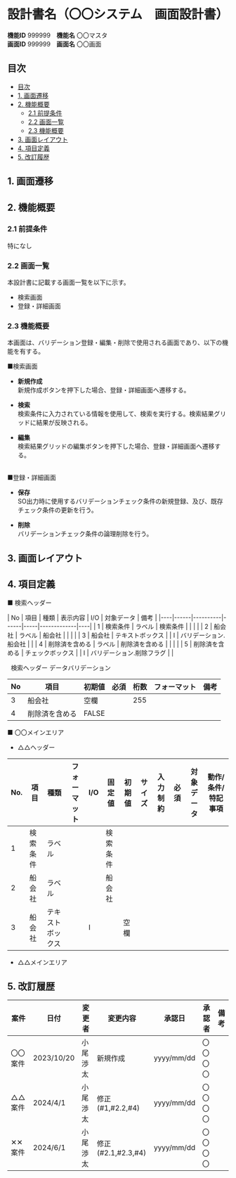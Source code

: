 # 設計書名（〇〇システム　画面設計書）

**機能ID** 999999　**機能名** 〇〇マスタ  
**画面ID** 999999　**画面名** 〇〇画面  

## 目次

- [目次](#目次)
- [1. 画面遷移](#1-画面遷移)
- [2. 機能概要](#2-機能概要)
  - [2.1 前提条件](#21-前提条件)
  - [2.2 画面一覧](#22-画面一覧)
  - [2.3 機能概要](#23-機能概要)
- [3. 画面レイアウト](#3-画面レイアウト)
- [4. 項目定義](#4-項目定義)
- [5. 改訂履歴](#5-改訂履歴)

## 1. 画面遷移

## 2. 機能概要

### 2.1 前提条件

特になし

### 2.2 画面一覧

本設計書に記載する画面一覧を以下に示す。

- 検索画面
- 登録・詳細画面

### 2.3 機能概要

本画面は、バリデーション登録・編集・削除で使用される画面であり、以下の機能を有する。

■検索画面

- **新規作成**  
新規作成ボタンを押下した場合、登録・詳細画面へ遷移する。

- **検索**  
検索条件に入力されている情報を使用して、検索を実行する。検索結果グリッドに結果が反映される。

- **編集**  
検索結果グリッドの編集ボタンを押下した場合、登録・詳細画面へ遷移する。  
&nbsp;  

■登録・詳細画面

- **保存**  
SO出力時に使用するバリデーションチェック条件の新規登録、及び、既存チェック条件の更新を行う。

- **削除**  
バリデーションチェック条件の論理削除を行う。

<!-- 改ページ用コード -->
<div style="page-break-before:always"></div> 

## 3. 画面レイアウト

## 4. 項目定義

**■** 検索ヘッダー  

<div class="uooo">
| No | 項目   | 種類       | 表示内容  | I/O | 対象データ       | 備考 |
|----|------|----------|------|-----|-------------|----|
| 1  | 検索条件 | ラベル      | 検索条件 |    |             |    |
| 2  | 船会社  | ラベル      | 船会社  |    |             |    |
| 3  | 船会社  | テキストボックス |      | I   | バリデーション.船会社 |    |
| 4  | 削除済を含める  | ラベル      | 削除済を含める  |    |             |    |
| 5  | 削除済を含める  | チェックボックス |      | I   | バリデーション.削除フラグ |    |
</div>

&nbsp; 検索ヘッダー  データバリデーション

| No | 項目  | 初期値 | 必須 | 桁数  | フォーマット | 備考 |
|----|-----|-----|----|-----|--------|----|
| 3  | 船会社 | 空欄   |   | 255 |        |    |
| 4  | 削除済を含める | FALSE   |   |  |        |    |

**■** 〇〇メインエリア

- △△ヘッダー

| No. | 項目   | 種類       | フォーマット | I/O | 固定値  | 初期値 | サイズ | 入力制約 | 必須 | 対象データ | 動作/条件/特記事項 |
|-----|------|----------|--------|-----|------|-----|-----|------|----|-------|------------|
| 1   | 検索条件 | ラベル      |        |     | 検索条件 |     |     |      |    |       |            |
| 2   | 船会社  | ラベル      |        |     | 船会社  |     |     |      |    |       |            |
| 3   | 船会社  | テキストボックス |        | I   |      | 空欄  |     |      |    |       |            |

- △△メインエリア  

## 5. 改訂履歴
  
| 案件   | 日付         | 変更者  | 変更内容           | 承認日 | 承認者 | 備考 |
|------|------------|------|----------------|-----|-----|----|
| 〇〇案件 | 2023/10/20 | 小尾渉太 | 新規作成           |   yyyy/mm/dd  |  〇〇〇〇   |    |
| △△案件 | 2024/4/1   | 小尾渉太 | 修正(#1,#2.2,#4) |   yyyy/mm/dd  |   〇〇〇〇  |    |
| ✕✕案件 | 2024/6/1   | 小尾渉太 | 修正(#2.1,#2.3,#4) |   yyyy/mm/dd  |   〇〇〇〇  |    |

<style>
.table {

    font-size: 75%
    table-layout: fixed;
}
</style>

<style>
.uooo table {
    margin-left:30px;
}
</style>
